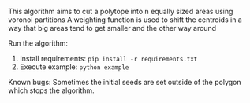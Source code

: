 This algorithm aims to cut a polytope into n equally sized areas using voronoi partitions
A weighting function is used to shift the centroids in a way that
big areas tend to get smaller and the other way around

Run the algorithm:
1. Install requirements: `pip install -r requirements.txt`
2. Execute example: `python example`

Known bugs:
Sometimes the initial seeds are set outside of the polygon which stops the algorithm.

